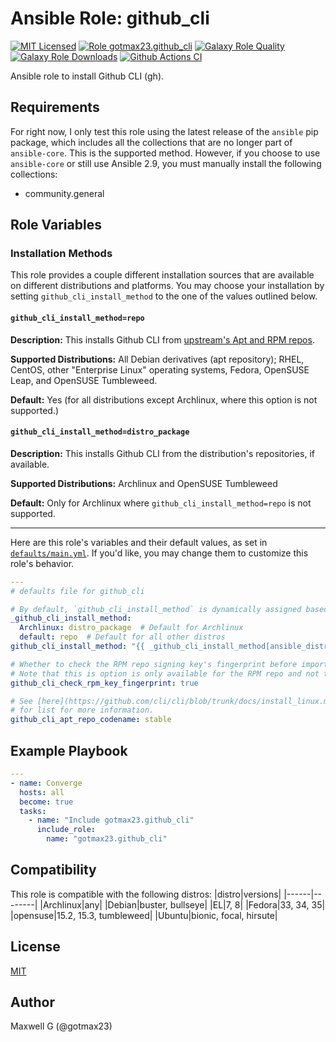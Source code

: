 # Ansible Role: github_cli
[![MIT Licensed][badge-license]][link-license]
[![Role gotmax23.github_cli][badge-role]][link-galaxy]
[![Galaxy Role Quality][badge-quality]][link-galaxy]
[![Galaxy Role Downloads][badge-downloads]][link-galaxy]
[![Github Actions CI][badge-ci]][link-ci]

Ansible role to install Github CLI (gh).

## Requirements
For right now, I only test this role using the latest release of the `ansible` pip package, which includes all the collections that are no longer part of `ansible-core`. This is the supported method. However, if you choose to use `ansible-core` or still use Ansible 2.9, you must manually install the following collections:
- community.general

## Role Variables

### Installation Methods

This role provides a couple different installation sources that are available on different distributions and platforms. You may choose your installation by setting `github_cli_install_method` to the one of the values outlined below.



#### `github_cli_install_method=repo`

**Description:** This installs Github CLI from [upstream's Apt and RPM repos](https://github.com/cli/cli/blob/trunk/docs/install_linux.md#official-sources).

**Supported Distributions:** All Debian derivatives (apt repository); RHEL, CentOS, other "Enterprise Linux" operating systems, Fedora, OpenSUSE Leap, and OpenSUSE Tumbleweed.

**Default:** Yes (for all distributions except Archlinux, where this option is not supported.)

#### `github_cli_install_method=distro_package`

**Description:** This installs Github CLI from the distribution's repositories, if available.

**Supported Distributions:** Archlinux and OpenSUSE Tumbleweed

**Default:** Only for Archlinux where `github_cli_install_method=repo` is not supported.

----

Here are this role's variables and their default values, as set in [`defaults/main.yml`][link-defaults]. If you'd like, you may change them to customize this role's behavior.

``` yaml
---
# defaults file for github_cli

# By default, `github_cli_install_method` is dynamically assigned based on your distribution.
_github_cli_install_method:
  Archlinux: distro_package  # Default for Archlinux
  default: repo  # Default for all other distros
github_cli_install_method: "{{ _github_cli_install_method[ansible_distribution] | default(_github_cli_install_method['default']) }}"

# Whether to check the RPM repo signing key's fingerprint before importing it.
# Note that this is option is only available for the RPM repo and not the apt one.
github_cli_check_rpm_key_fingerprint: true

# See [here](https://github.com/cli/cli/blob/trunk/docs/install_linux.md#debian-ubuntu-linux-apt)
# for list for more information.
github_cli_apt_repo_codename: stable

```

## Example Playbook
``` yaml
---
- name: Converge
  hosts: all
  become: true
  tasks:
    - name: "Include gotmax23.github_cli"
      include_role:
        name: "gotmax23.github_cli"

```

## Compatibility
This role is compatible with the following distros:
|distro|versions|
|------|--------|
|Archlinux|any|
|Debian|buster, bullseye|
|EL|7, 8|
|Fedora|33, 34, 35|
|opensuse|15.2, 15.3, tumbleweed|
|Ubuntu|bionic, focal, hirsute|

## License
[MIT][link-license]

## Author
Maxwell G (@gotmax23)

[badge-license]: https://img.shields.io/github/license/gotmax23/ansible-role-github_cli.svg
[link-license]: https://github.com/gotmax23/ansible-role-github_cli/blob/main/LICENSE
[badge-role]: https://img.shields.io/ansible/role/55854.svg
[link-galaxy]: https://galaxy.ansible.com/gotmax23/github_cli
[badge-quality]: https://img.shields.io/ansible/quality/55854.svg
[badge-downloads]: https://img.shields.io/ansible/role/d/55854.svg
[badge-version]: https://img.shields.io/github/release/gotmax23/ansible-role-github_cli/svg
[link-version]: https://github.com/gotmax23/ansible-role-github_cli/releases
[badge-ci]: https://github.com/gotmax23/ansible-role-github_cli/actions/workflows/molecule.yml/badge.svg?branch=main
[link-ci]: https://github.com/gotmax23/ansible-role-github_cli/actions/workflows/molecule.yml
[link-defaults]: https://github.com/gotmax23/ansible-role-github_cli/blob/main/defaults.yml
